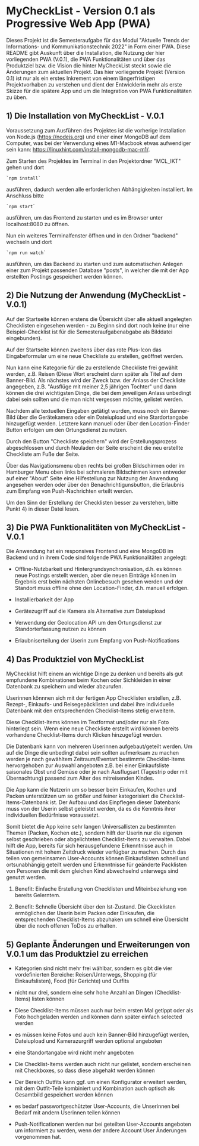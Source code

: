 # MyCheckList - Version 0.1 als Progressive Web App (PWA)

Dieses Projekt ist die Semesteraufgabe für das Modul "Aktuelle Trends der Informations- und Kommunikationstechnik 2022" in Form einer PWA. Diese README gibt Auskunft über die Installation, die Nutzung der hier vorliegenden PWA (V.0.1), die PWA Funktionalitäten und über das Produktziel bzw. die Vision die hinter MyCheckList steckt sowie die Änderungen zum aktuellen Projekt. Das hier vorliegende Projekt (Version 0.1) ist nur als ein erstes Inkrement von einem längerfristigen Projektvorhaben zu verstehen und dient der Entwicklerin mehr als erste Skizze für die spätere App und um die Integration von PWA Funktionalitäten zu üben.


## 1) Die Installation von MyCheckList - V.0.1

Voraussetzung zum Ausführen des Projektes ist die vorherige Installation von Node.js (https://nodejs.org) und einer einer MongoDB auf dem Computer, was bei der Verwendung eines M1-Macbook etwas aufwendiger sein kann: https://linuxhint.com/install-mongodb-mac-m1/.


Zum Starten des Projektes im Terminal in den Projektordner "MCL_IKT" gehen und dort 

    `npm install`

ausführen, dadurch werden alle erforderlichen Abhängigkeiten installiert. Im Anschluss bitte

	`npm start` 

ausführen, um das Frontend zu starten und es im Browser unter localhost:8080 zu öffnen.


Nun ein weiteres Terminalfenster öffnen und in den Ordner "backend" wechseln und dort
    
    `npm run watch` 

ausführen, um das Backend zu starten und zum automatischen Anlegen einer zum Projekt passenden Database "posts", in welcher die mit der App erstellten Postings gespeichert werden können.



## 2) Die Nutzung der Anwendung (MyCheckList - V.0.1)

Auf der Startseite können erstens die Übersicht über alle aktuell angelegten Checklisten eingesehen werden - zu Beginn sind dort noch keine (nur eine Beispiel-Checklist ist für die Semesteraufgabenabgabe als Bilddatei eingebunden).

Auf der Startseite können zweitens über das rote Plus-Icon das Eingabeformular um eine neue Checkliste zu erstellen, geöffnet werden.

Nun kann eine Kategorie für die zu erstellende Checkliste frei gewählt werden, z.B. Reisen (Diese Wort erscheint dann später als Titel auf dem Banner-Bild. Als nächstes wird der Zweck bzw. der Anlass der Checkliste angegeben, z.B. "Ausflüge mit meiner 2,5 jährigen Tochter" und dann können die drei wichtigsten Dinge, die bei dem jeweiligen Anlass unbedingt dabei sein sollten und die man nicht vergessen möchte, gelistet werden.

Nachdem alle textuellen Eingaben getätigt wurden, muss noch ein Banner-Bild über die Gerätekamera oder ein Dateiupload und eine Stardortangabe hinzugefügt werden. Letztere kann manuell oder über den Location-Finder Button erfolgen um den Ortungsdienst zu nutzen.

Durch den Button "Checkliste speichern" wird der Erstellungsprozess abgeschlossen und durch Neuladen der Seite erscheint die neu erstellte Checkliste am Fuße der Seite. 

Über das Navigationsmenu oben rechts bei großen Bildschirmen oder im Hamburger Menu oben links bei schmaleren Bildschirmen kann entweder auf einer "About" Seite eine Hilfestellung zur Nutzung der Anwendung angesehen werden oder über den Benachrichtigunsbutton, die Erlaubnis zum Empfang von Push-Nachrichten erteilt werden.

Um den Sinn der Erstellung der Checklisten besser zu verstehen, bitte Punkt 4) in dieser Datei lesen.


## 3) Die PWA Funktionalitäten von MyCheckList - V.0.1

Die Anwendung hat ein responsives Frontend und eine MongoDB im Backend und in ihrem Code sind folgende PWA Funktionalitäten angelegt:

- Offline-Nutzbarkeit und Hintergrundsynchronisation, d.h. es können neue Postings erstellt werden, aber die neuen Einträge können im Ergebnis erst beim nächsten Onlinebesuch gesehen werden und der Standort muss offline ohne den Location-Finder, 
d.h. manuell erfolgen.

- Installierbarkeit der App

- Gerätezugriff auf die Kamera als Alternative zum Dateiupload

- Verwendung der Geolocation API um den Ortungsdienst zur Standorterfassung nutzen zu können

- Erlaubniserteilung der Userin zum Empfang von Push-Notifications


## 4) Das Produktziel von MyCheckList

MyChecklist hilft einem an wichtige Dinge zu denken und bereits als gut empfundene Kombinationen beim Kochen oder Sichkleiden in einer Datenbank zu speichern und wieder abzurufen.

Userinnen könnnen sich mit der fertigen App Checklisten erstellen, z.B. Rezept-, Einkaufs- und Reisegepäcklisten und dabei ihre individuelle Datenbank mit den entsprechenden Checklist-Items stetig erweitern. 

Diese Checklist-Items können im Textformat und/oder nur als Foto hinterlegt sein. Wenn eine neue Checkliste erstellt wird können bereits vorhandene Checklist-Items durch Klicken hinzugefügt werden. 

Die Datenbank kann von mehreren Userinnen aufgebaut/geteilt werden. Um auf die Dinge die unbedingt dabei sein sollten aufmerksam zu machen werden je nach gewähltem Zeitraum/Eventart bestimmte Checklist-Items hervorgehoben zur Auswahl angeboten z.B. bei einer Einkaufsliste saisonales Obst und Gemüse oder je nach Ausflugsart (Tagestrip oder mit Übernachtung) passend zum Alter des mitreisenden Kindes. 

Die App kann die Nutzerin um so besser beim Einkaufen, Kochen und Packen unterstützen um so größer und feiner kategorisiert die Checklist-Items-Datenbank ist. Der Aufbau und das Einpflegen dieser Datenbank muss von der Userin selbst geleistet werden, da es die Kenntnis ihrer individuellen Bedürfnisse voraussetzt. 

Somit bietet die App keine sehr langen Universallisten zu bestimmten Themen (Packen, Kochen etc.), sondern hilft der Userin nur die eigenen selbst geschrieben oder abgelichteten Checklist-Items zu verwalten. Dabei hilft die App, bereits für sich herausgefundene Erkenntnisse auch in Situationen mit hohem Zeitdruck wieder verfügbar zu machen. Durch das teilen von gemeinsamen User-Accounts können Einkaufslisten schnell und ortsunabhängig geteilt werden und Erkenntnisse für geänderte Packlisten von Personen die mit dem gleichen Kind abwechselnd unterwegs sind genutzt werden.

1. Benefit: Einfache Erstellung von Checklisten und Miteinbeziehung von bereits Gelerntem.

2. Benefit: Schnelle Übersicht über den Ist-Zustand. Die Ckecklisten ermöglichen der Userin beim Packen oder Einkaufen, die entsprechenden Checklist-Items abzuhaken um schnell eine Übersicht über die noch offenen ToDos zu erhalten.



## 5) Geplante Änderungen und Erweiterungen von V.0.1 um das Produktziel zu erreichen

- Kategorien sind nicht mehr frei wählbar, sondern es gibt die vier vordefinierten Bereiche: Reisen/Unterwegs, Shopping (für Einkaufslisten), Food (für Gerichte) und Outfits

- nicht nur drei, sondern eine sehr hohe Anzahl an Dingen (Checklist-Items) listen können

- Diese Checklist-Items müssen auch nur beim ersten Mal getippt oder als Foto hochgeladen werden und können dann später einfach selected werden

- es müssen keine Fotos und auch kein Banner-Bild hinzugefügt werden, Dateiupload und Kamerazurgriff werden optional angeboten

- eine Standortangabe wird nicht mehr angeboten

- Die Checklist-Items werden auch nicht nur gelistet, sondern erscheinen mit Checkboxes, so dass diese abgehakt werden können

- Der Bereich Outfits kann ggf. um einen Konfigurator erweitert werden, mit dem Outfit-Teile kombiniert und Kombination auch optisch als Gesamtbild gespeichert werden können

- es bedarf passwortgeschützter User-Accounts, die Unserinnen bei Bedarf mit andern Userinnen teilen können

- Push-Notificationen werden nur bei geteilten User-Accounts angeboten um informiert zu werden, wenn der andere Account User Änderungen vorgenommen hat.
